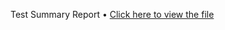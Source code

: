 Test Summary Report • [Click here to view the file](https://drive.google.com/drive/folders/1WOqCWJ4RfZpu9wfjnhHbzci3Y4ptgm_Y?usp=share_link)
